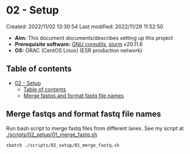# 02 - Setup

Created: 2022/11/02 13:30:54
Last modified: 2022/11/29 11:52:50

- **Aim:** This document documents/describes setting up this project
- **Prerequisite software:** [GNU coreutils](https://www.gnu.org/software/coreutils/), [slurm](https://slurm.schedmd.com/overview.html) v20.11.6
- **OS:** ORAC (CentOS Linux) (ESR production network)

## Table of contents

- [02 - Setup](#02---setup)
  - [Table of contents](#table-of-contents)
  - [Merge fastqs and format fastq file names](#merge-fastqs-and-format-fastq-file-names)

## Merge fastqs and format fastq file names

Run bash script to merge fastq files from different lanes. See my script at [./scripts/02_setup/01_merge_fastq.sh](https://github.com/ESR-NZ/hyperparathyroid_analysis_20221102/blob/main/scripts/02_setup/01_merge_fastq.sh)

```bash
sbatch ./scripts/02_setup/01_merge_fastq.sh
```
